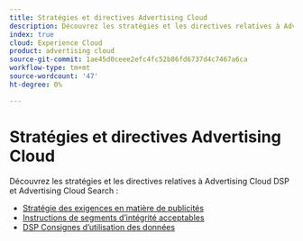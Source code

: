 ```yaml
---
title: Stratégies et directives Advertising Cloud
description: Découvrez les stratégies et les directives relatives à Advertising Cloud DSP et Advertising Cloud Search.
index: true
cloud: Experience Cloud
product: advertising cloud
source-git-commit: 1ae45d0ceee2efc4fc52b86fd6737d4c7467a6ca
workflow-type: tm+mt
source-wordcount: '47'
ht-degree: 0%

---
```


# Stratégies et directives Advertising Cloud

Découvrez les stratégies et les directives relatives à Advertising Cloud DSP et Advertising Cloud Search :

* [Stratégie des exigences en matière de publicités](/help/policies/ad-requirements-policy.md)
* [Instructions de segments d’intégrité acceptables](/help/policies/health-segment-guidelines.md)
* [DSP Consignes d’utilisation des données](/help/policies/data-usage-guidelines.md)
